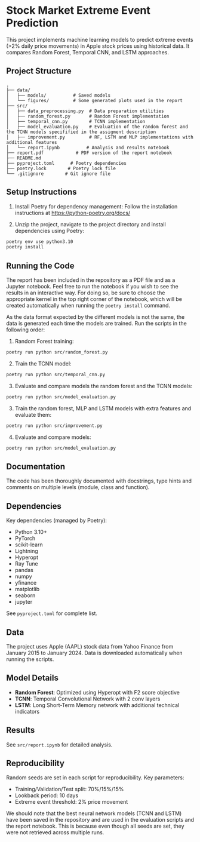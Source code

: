 # Stock Market Extreme Event Prediction

This project implements machine learning models to predict extreme events (>2% daily price movements) in Apple stock prices using historical data. It compares Random Forest, Temporal CNN, and LSTM approaches.

## Project Structure

```
.
├── data/
│   ├── models/          # Saved models
│   └── figures/         # Some generated plots used in the report
├── src/
│   ├── data_preprocessing.py  # Data preparation utilities
│   ├── random_forest.py       # Random Forest implementation
│   ├── temporal_cnn.py        # TCNN implementation
│   ├── model_evaluation.py    # Evaluation of the random forest and the TCNN models specifified in the assigment description
│   ├── improvement.py         # RF, LSTM and MLP implementations with additional features
│   └── report.ipynb          # Analysis and results notebook
├── report.pdf            # PDF version of the report notebook
├── README.md
├── pyproject.toml      # Poetry dependencies
├── poetry.lock        # Poetry lock file
└── .gitignore        # Git ignore file
```

## Setup Instructions

1. Install Poetry for dependency management:
   Follow the installation instructions at https://python-poetry.org/docs/

2. Unzip the project, navigate to the project directory and install dependencies using Poetry:
```bash
poetry env use python3.10
poetry install
```

## Running the Code

The report has been included in the repository as a PDF file and as a Jupyter notebook. Feel free to run the notebook if you wish to see the results in an interactive way. For doing so, be sure to choose the appropriate kernel in the top right corner of the notebook, which will be created automatically when running the `poetry install` command.

As the data format expected by the different models is not the same, the data is generated each time the models are trained. Run the scripts in the following order:

1. Random Forest training:
```bash
poetry run python src/random_forest.py
```

2. Train the TCNN model:
```bash
poetry run python src/temporal_cnn.py
```

3. Evaluate and compare models the random forest and the TCNN models:
```bash
poetry run python src/model_evaluation.py
```

3. Train the random forest, MLP and LSTM models with extra features and evaluate them:
```bash
poetry run python src/improvement.py
```

4. Evaluate and compare models:
```bash
poetry run python src/model_evaluation.py
```
## Documentation

The code has been thoroughly documented with docstrings, type hints and comments on multiple levels (module, class and function).

## Dependencies

Key dependencies (managed by Poetry):
- Python 3.10+
- PyTorch
- scikit-learn
- Lightning
- Hyperopt
- Ray Tune
- pandas
- numpy
- yfinance
- matplotlib
- seaborn
- jupyter

See `pyproject.toml` for complete list.

## Data

The project uses Apple (AAPL) stock data from Yahoo Finance from January 2015 to January 2024. Data is downloaded automatically when running the scripts.

## Model Details

- **Random Forest**: Optimized using Hyperopt with F2 score objective
- **TCNN**: Temporal Convolutional Network with 2 conv layers
- **LSTM**: Long Short-Term Memory network with additional technical indicators

## Results

See `src/report.ipynb` for detailed analysis.

## Reproducibility

Random seeds are set in each script for reproducibility. Key parameters:
- Training/Validation/Test split: 70%/15%/15%
- Lookback period: 10 days
- Extreme event threshold: 2% price movement

We should note that the best neural network models (TCNN and LSTM) have been saved in the repository and are used in the evaluation scripts and the report notebook. This is because even though all seeds are set, they were not retrieved across multiple runs.